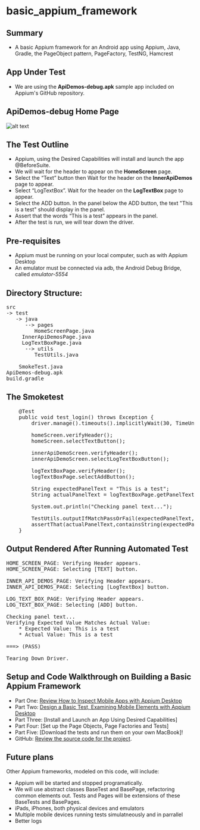 # basic_appium_framework
## Summary
* A basic Appium framework for an Android app using Appium, Java, Gradle, the PageObject pattern, PageFactory, TestNG, Hamcrest

## App Under Test
* We are using the **ApiDemos-debug.apk** sample app included on Appium's GitHub repository. 

## ApiDemos-debug Home Page
![alt text](http://appium.io/slate/images/uiautomatorviewer.png "ApiDemos-debug.apk")



## The Test Outline
* Appium, using the Desired Capabilities will install and launch the app @BeforeSuite.
* We will wait for the header to appear on the **HomeScreen** page.
* Select the “Text” button then Wait for the header on the **InnerApiDemos** page to appear.
* Select “LogTextBox”. Wait for the header on the **LogTextBox** page to appear.
* Select the ADD button. In the panel below the ADD button, the text "This is a test" should display in the panel.
* Assert that the words “This is a test” appears in the panel.
* After the test is run, we will tear down the driver. 

## Pre-requisites 
* Appium must be running on your local computer, such as with Appium Desktop
* An emulator must be connected via adb, the Android Debug Bridge, called _emulator-5554_ 

## Directory Structure:
<pre>
src 
-> test
   -> java
      --> pages
         HomeScreenPage.java
	 InnerApiDemosPage.java
	 LogTextBoxPage.java
      --> utils
         TestUtils.java
	 
	SmokeTest.java 
ApiDemos-debug.apk
build.gradle
</pre>

## The Smoketest
<pre>
    @Test
    public void test_login() throws Exception {
        driver.manage().timeouts().implicitlyWait(30, TimeUnit.SECONDS);

        homeScreen.verifyHeader();
        homeScreen.selectTextButton();

        innerApiDemoScreen.verifyHeader();
        innerApiDemoScreen.selectLogTextBoxButton();

        logTextBoxPage.verifyHeader();
        logTextBoxPage.selectAddButton();

        String expectedPanelText = "This is a test";
        String actualPanelText = logTextBoxPage.getPanelText();

        System.out.println("Checking panel text...");

        TestUtils.outputIfMatchPassOrFail(expectedPanelText, actualPanelText);
        assertThat(actualPanelText,containsString(expectedPanelText));
    }
</pre>

## Output Rendered After Running Automated Test
<pre>
HOME_SCREEN_PAGE: Verifying Header appears.
HOME_SCREEN_PAGE: Selecting [TEXT] button.

INNER_API_DEMOS_PAGE: Verifying Header appears.
INNER_API_DEMOS_PAGE: Selecting [LogTextBox] button.

LOG_TEXT_BOX_PAGE: Verifying Header appears.
LOG_TEXT_BOX_PAGE: Selecting [ADD] button.

Checking panel text...
Verifying Expected Value Matches Actual Value:
	* Expected Value: This is a test
	* Actual Value: This is a test

===> (PASS)

Tearing Down Driver.
</pre>

## Setup and Code Walkthrough on Building a Basic Appium Framework
* Part One: [Review How to Inspect Mobile Apps with Appium Desktop](http://www.tjmaher.com/2017/05/basic-appium-framework-part-one.html)
* Part Two:  [Design a Basic Test, Examining Mobile Elements with Appium Desktop](http://www.tjmaher.com/2017/05/basic-appium-framework-part-two.html)
* Part Three:  [Install and Launch an App Using Desired Capabilities]
* Part Four:  [Set up the Page Objects, Page Factories and Tests]
* Part Five:  [Download the tests and run them on your own MacBook]!
* GitHub: [Review the source code for the project](https://github.com/tjmaher/basic_appium_framework). 



## Future plans
Other Appium frameworks, modeled on this code, will include:
* Appium will be started and stopped programatically.
* We will use abstract classes BaseTest and BasePage, refactoring common elements out. Tests and Pages will be extensions of these BaseTests and BasePages.
* iPads, iPhones, both physical devices and emulators
* Multiple mobile devices running tests simulatneously and in parrallel
* Better logs
